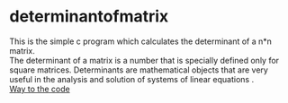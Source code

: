 # determinantofmatrix
 This is the simple c program which calculates the determinant of a n*n matrix.<br/>
The determinant of a matrix is a number that is specially defined only for square matrices. Determinants are mathematical objects that are very useful in the analysis and solution of systems of linear equations .<br/>
[Way to the code](https://github.com/ASTHA193/determinantofmatrix/commit/581f0a6466514b2a01d2edb10b8bf20c511994d5)
